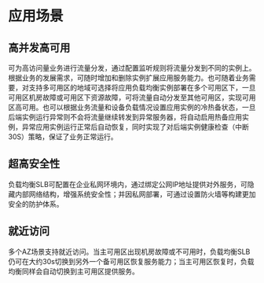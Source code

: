 # 应用场景
## 高并发高可用
可为高访问量业务进行流量分发，通过配置监听规则将流量分发到不同的实例上。根据业务的发展需求，可随时增加和删除实例扩展应用服务能力。也可随着业务需要，对支持多可用区的地域可选择将应用负载均衡实例部署在多个可用区下，一旦可用区机房故障或可用区下资源故障，可将流量自动分发至其他可用区，实现可用区高可用。也可以根据业务流量和设备负载情况设置应用实例的冷热备状态，一旦后端实例运行异常则不会将流量继续转发到异常服务器，将自动启用热备应用实例，异常应用实例运行正常后自动恢复，同时实现了对后端实例健康检查（中断30S）策略，保证了业务正常运行。

## 超高安全性
负载均衡SLB可配置在企业私网环境内，通过绑定公网IP地址提供对外服务，可隐藏内部网络结构，增强系统安全性；并因私网部署，可通过设置防火墙等构建更加安全的防护体系。

## 就近访问
多个AZ场景支持就近访问。当主可用区出现机房故障或不可用时，负载均衡SLB仍可在大约30s切换到另外一个备可用区恢复服务能力；当主可用区恢复时，负载均衡同样会自动切换到主可用区提供服务。
